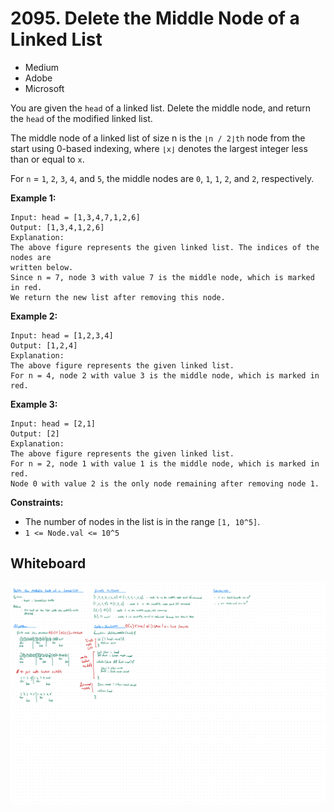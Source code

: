 # 2095. Delete the Middle Node of a Linked List
- Medium
- Adobe
- Microsoft

You are given the `head` of a linked list. Delete the middle node, and return
the `head` of the modified linked list.

The middle node of a linked list of size n is the `⌊n / 2⌋th` node from the
start using 0-based indexing, where `⌊x⌋` denotes the largest integer less than
or equal to `x`.

For `n` = `1`, `2`, `3`, `4`, and `5`, the middle nodes are `0`, `1`, `1`, `2`,
and `2`, respectively.

**Example 1:**
```
Input: head = [1,3,4,7,1,2,6]
Output: [1,3,4,1,2,6]
Explanation:
The above figure represents the given linked list. The indices of the nodes are
written below.
Since n = 7, node 3 with value 7 is the middle node, which is marked in red.
We return the new list after removing this node.
```

**Example 2:**
```
Input: head = [1,2,3,4]
Output: [1,2,4]
Explanation:
The above figure represents the given linked list.
For n = 4, node 2 with value 3 is the middle node, which is marked in red.
```

**Example 3:**
```
Input: head = [2,1]
Output: [2]
Explanation:
The above figure represents the given linked list.
For n = 2, node 1 with value 1 is the middle node, which is marked in red.
Node 0 with value 2 is the only node remaining after removing node 1.
```

**Constraints:**
- The number of nodes in the list is in the range `[1, 10^5]`.
- `1 <= Node.val <= 10^5`

## Whiteboard
![Whiteboard Image 01][whiteboard-image-01]

<!-- Refs -->
[whiteboard-image-01]: whiteboard-01.jpg
